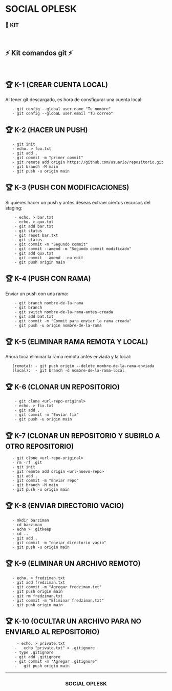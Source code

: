 # SOCIAL OPLESK
### 💼 KIT 
<br/>

## ⚡️ Kit comandos git ⚡️
<br/> 

## 🏆 K-1 (CREAR CUENTA LOCAL)
Al tener git descargado, es hora de consfigurar una cuenta local:
```
   - git config --global user.name "Tu nombre"
   - git config --globaL user.email "Tu correo"
```


## 🏆 K-2 (HACER UN PUSH)
```
   - git init
   - echo. > foo.txt
   - git add .
   - git commit -m "primer commit"
   - git remote add origin https://github.com/usuario/repositorio.git
   - git branch -M main
   - git push -u origin main

```

## 🏆 K-3 (PUSH CON MODIFICACIONES)
 Si quieres hacer un push y antes deseas extraer ciertos recursos del staging:
```
    - echo. > bar.txt
    - echo. > qux.txt
    - git add bar.txt
    - git status
    - git reset bar.txt
    - git status
    - git commit -m "Segundo commit"
    - git commit --amend -m "Segundo commit modificado"
    - git add qux.txt
    - git commit --amend --no-edit
    - git push origin main
```

## 🏆 K-4 (PUSH CON RAMA)
  Enviar un push con una rama:
```  
    - git branch nombre-de-la-rama
    - git branch
    - git switch nombre-de-la-rama-antes-creada
    - git add bat.txt
    - git commit -m "Commit para enviar la rama creada"
    - git push -u origin nombre-de-la-rama
```

## 🏆 K-5 (ELIMINAR RAMA REMOTA Y LOCAL)
 Ahora toca eliminar la rama remota antes enviada y la local:
 ``` 
    (remota): - git push origin --delete nombre-de-la-rama-enviada
    (local):  - git branch -d nombre-de-la-rama-local
```

## 🏆 K-6 (CLONAR UN REPOSITORIO)
```
    - git clone <url-repo-original>
    - echo. > fix.txt
    - git add .
    - git commit -m "Enviar fix"
    - git push -u origin main
```

## 🏆 K-7 (CLONAR UN REPOSITORIO Y SUBIRLO A OTRO REPOSITORIO)
```
   - git clone <url-repo-original>
   - rm -rf .git
   - git init
   - git remote add origin <url-nuevo-repo>
   - git add .
   - git commit -m "Enviar repo"
   - git branch -M main
   - git push -u origin main
```

## 🏆 K-8 (ENVIAR DIRECTORIO VACIO)
```
   - mkdir barziman
   - cd barziman
   - echo > .gitkeep
   - cd ..
   - git add .
   - git commit -m "enviar directorio vacio"
   - git push -u origin main
``` 

## 🏆 K-9 (ELIMINAR UN ARCHIVO REMOTO)
```
   - echo. > fredziman.txt
   - git add fredziman.txt
   - git commit -m "Agregar fredziman.txt"
   - git push origin main
   - git rm fredziman.txt
   - git commit -m "Eliminar fredziman.txt"
   - git push origin main
```

## 🏆 K-10 (OCULTAR UN ARCHIVO PARA NO ENVIARLO AL REPOSITORIO)
```
 	 - echo. > private.txt
    -	echo "private.txt" > .gitignore
    - type .gitignore
    - git add .gitignore
    - git commit -m "Agregar .gitignore"
    -	git push origin main
```

---
<h3 align="center">SOCIAL OPLESK</h3>
